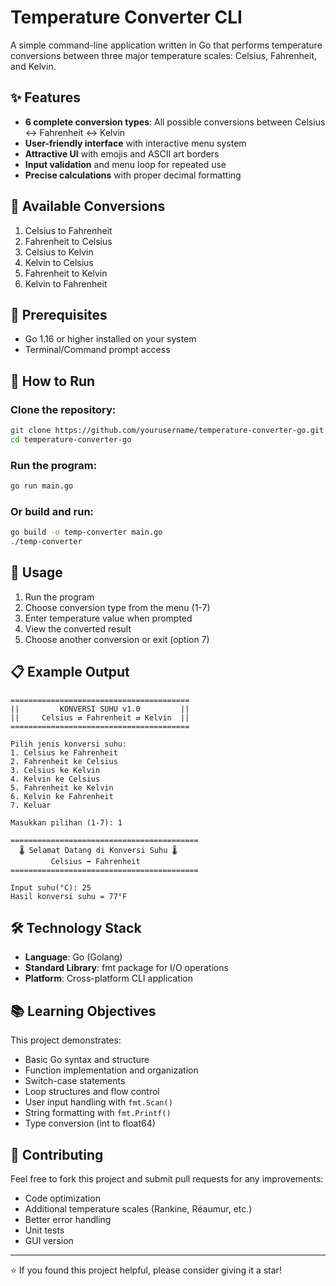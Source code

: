 # Temperature Converter CLI

A simple command-line application written in Go that performs temperature conversions between three major temperature scales: Celsius, Fahrenheit, and Kelvin.

## ✨ Features

- **6 complete conversion types**: All possible conversions between Celsius ↔ Fahrenheit ↔ Kelvin
- **User-friendly interface** with interactive menu system
- **Attractive UI** with emojis and ASCII art borders
- **Input validation** and menu loop for repeated use
- **Precise calculations** with proper decimal formatting

## 🎯 Available Conversions

1. Celsius to Fahrenheit
2. Fahrenheit to Celsius  
3. Celsius to Kelvin
4. Kelvin to Celsius
5. Fahrenheit to Kelvin
6. Kelvin to Fahrenheit

## 🔧 Prerequisites

- Go 1.16 or higher installed on your system
- Terminal/Command prompt access

## 🚀 How to Run

### Clone the repository:
```bash
git clone https://github.com/yourusername/temperature-converter-go.git
cd temperature-converter-go
```

### Run the program:
```bash
go run main.go
```

### Or build and run:
```bash
go build -o temp-converter main.go
./temp-converter
```

## 📖 Usage

1. Run the program
2. Choose conversion type from the menu (1-7)
3. Enter temperature value when prompted
4. View the converted result
5. Choose another conversion or exit (option 7)

## 📋 Example Output

```
========================================
||         KONVERSI SUHU v1.0         ||
||     Celsius ⇄ Fahrenheit ⇄ Kelvin  ||
========================================

Pilih jenis konversi suhu:
1. Celsius ke Fahrenheit
2. Fahrenheit ke Celsius
3. Celsius ke Kelvin
4. Kelvin ke Celsius
5. Fahrenheit ke Kelvin
6. Kelvin ke Fahrenheit
7. Keluar

Masukkan pilihan (1-7): 1

==========================================
  🌡️ Selamat Datang di Konversi Suhu 🌡️  
         Celsius ➡️ Fahrenheit            
==========================================

Input suhu(°C): 25
Hasil konversi suhu = 77°F
```

## 🛠️ Technology Stack

- **Language**: Go (Golang)
- **Standard Library**: fmt package for I/O operations
- **Platform**: Cross-platform CLI application

## 📚 Learning Objectives

This project demonstrates:
- Basic Go syntax and structure
- Function implementation and organization
- Switch-case statements
- Loop structures and flow control
- User input handling with `fmt.Scan()`
- String formatting with `fmt.Printf()`
- Type conversion (int to float64)

## 🤝 Contributing

Feel free to fork this project and submit pull requests for any improvements:
- Code optimization
- Additional temperature scales (Rankine, Réaumur, etc.)
- Better error handling
- Unit tests
- GUI version

---

⭐ If you found this project helpful, please consider giving it a star!
